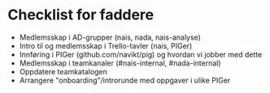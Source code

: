 # Checklist for faddere

* Medlemsskap i AD-grupper (nais, nada, nais-analyse)
* Intro til og medlemsskap i Trello-tavler (nais, PIGer)
* Innføring i PIGer (github.com/navikt/pig) og hvordan vi jobber med dette
* Medlemsskap i teamkanaler (#nais-internal, #nada-internal)
* Oppdatere teamkatalogen
* Arrangere "onboarding"/introrunde med oppgaver i ulike PIGer